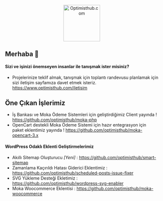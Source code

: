 <p align="center">
  <a href="https://optimisthub.com?ref=demillus.com&param=github">
    <img alt="Optimisthub.com" src="https://optimisthub.com/copyright/optimisthub.svg" height="120px" style="height:120px"> 
  </a>
</p>

## Merhaba 👋

#### Sizi ve işinizi önemseyen insanlar ile tanışmak ister misiniz?

- Projelerinize teklif almak, tanışmak için toplantı randevusu planlamak için sizi iletişim sayfamıza davet etmek isteriz. https://www.optimisthub.com/iletisim

## Öne Çıkan İşlerimiz

- İş Bankası ve Moka Ödeme Sistemleri için geliştirdiğimiz Client yayında ! https://github.com/optimisthub/moka-php
- OpenCart destekli Moka Ödeme Sistemi için hazır entegrasyon için paket eklentimiz yayında ! https://github.com/optimisthub/moka-opencart-3.x

#### WordPress Odaklı Eklenti Geliştirmelerimiz 

- Akıllı Sitemap Oluşturucu *[Yeni]* : https://github.com/optimisthub/smart-sitemap
- Zamanlama Kaçırıldı Hatası Giderici Eklentimiz : https://github.com/optimisthub/scheduled-posts-issue-fixer
- SVG Yükleme Desteği Ekletimiz : https://github.com/optimisthub/wordpress-svg-enabler
- Moka Woocommerce Eklentisi : https://github.com/optimisthub/moka-woocommerce
